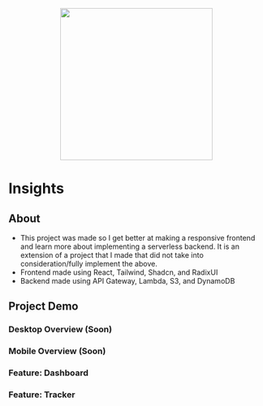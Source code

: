 <p align="center">
  <img width="300px" src="https://github.com/skhanal5/insights-v2/assets/74752121/9aa05e90-22d9-4c2a-8acf-411ed23110dd">
</p>

# Insights

## About
* This project was made so I get better at making a responsive frontend and learn more about implementing a serverless backend. It is an extension of a project that I made that did not take into consideration/fully implement the above.
* Frontend made using React, Tailwind, Shadcn, and RadixUI
* Backend made using API Gateway, Lambda, S3, and DynamoDB

## Project Demo

### Desktop Overview (Soon)

### Mobile Overview (Soon)

### Feature: Dashboard

### Feature: Tracker
